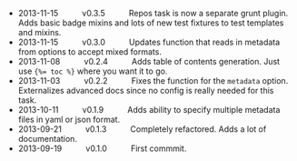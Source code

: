 * 2013-11-15   v0.3.5   Repos task is now a separate grunt plugin. Adds basic badge mixins and lots of new test fixtures to test templates and mixins.
 * 2013-11-15   v0.3.0   Updates function that reads in metadata from options to accept mixed formats.
 * 2013-11-08   v0.2.4   Adds table of contents generation. Just use `{%= toc %}` where you want it to go.
 * 2013-11-03   v0.2.2   Fixes the function for the `metadata` option. Externalizes advanced docs since no config is really needed for this task.
 * 2013-10-11   v0.1.9   Adds ability to specify multiple metadata files in yaml or json format.
 * 2013-09-21   v0.1.3   Completely refactored. Adds a lot of documentation.
 * 2013-09-19   v0.1.0   First commmit.